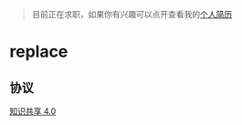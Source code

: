 > 目前正在求职，如果你有兴趣可以点开查看我的[个人简历](https://github.com/bosens-China/resume)

# replace

## 协议

[知识共享 4.0](/LICENSE)
